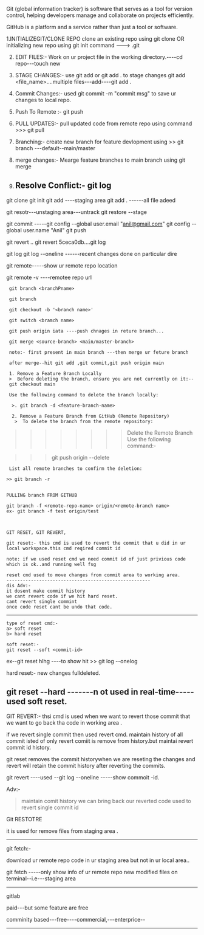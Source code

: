 Git (global information tracker) is software that serves as a tool for version control, helping developers manage and collaborate on projects efficiently.

GitHub is a platform and a service rather than just a tool or software. 

1.INITIALIZEGIT/CLONE REPO
   clone an existing repo using git clone <repo-url>
   OR initializing new repo using git init command ---> .git
   
 2. EDIT FILES:-
    Work on ur project file in the working directory.----cd repo---touch new
 3.  STAGE CHANGES:-
   use git add or git add . to stage changes  git add <file_name>....multiple files---add----git add .

 4. Commit Changes:-
   used git commit -m "commit msg" to save ur changes to local repo.

 5. Push To Remote :-
   git push

 6. PULL UPDATES:-
    pull updated code from remote repo using command >>> git pull
    
 7.  Branching:-
   create new branch for feature devlopment using >>  git branch <branch name>  ---default--main/master

 8. merge changes:-
   Mearge feature branches to main branch using git merge

 9. Resolve Conflict:-
    git log
     --------------------------------------------------------------------------------------------------------------
     
git clone
   git init
   git add  ----staging area
   git add .  ------all file adeed
   
   git resotr---unstaging area---untrack
   git restore --stage <file-name>

   git commit -----git config --global user.email "anil@gmail.com"
                    git config --global user.name "Anil"
   git push
   
   git revert <commit id>..
   git revert 5ceca0db....git log <show commit id of privious code>

   git log
   git log --oneline  ------recent changes done on particular dire
   
   git remote-----show ur remote repo location
   
   git remote -v ----remotee repo url 
     
     git branch <branchPname>
     
     git branch 
     
     git checkout -b '<branch name>'
     
     git switch <bramch name>
     
     git push origin iata ----push chnages in reture branch...
     
     git merge <source-branch> <main/master-branch>
     
     note:- first present in main branch ---then merge ur feture branch
     
     after merge--hit git add ,git commit,git push origin main
     
     1. Remove a Feature Branch Locally
     >  Before deleting the branch, ensure you are not currently on it:--
     git checkout main
     
     Use the following command to delete the branch locally:
     
      >. git branch -d <feature-branch-name>
      
      2. Remove a Feature Branch from GitHub (Remote Repository)
       >  To delete the branch from the remote repository:

>>>>>>>>Delete the Remote Branch
>>>>>>>>Use the following command:-

   >>> git push origin --delete <feature-branch-name>

     
     List all remote branches to confirm the deletion:
 
    >> git branch -r
     
     
   	PULLING branch FROM GITHUB
   	
   	git branch -f <remote-repo-name> origin/<remote-branch name>
   	ex- git branch -f test origin/test
   	
   	  
     
    GIT RESET, GIT REVERT, 
    
    git reset:- this cmd is used to revert the commit that u did in ur local workspace.this cmd reqired commit id
    
    note: if we used reset cmd we need commit id of just privious code which is ok..and running well fsg
    
    reset cmd used to move changes from commit area to working area.
    -----------------------------------------------------
    dis Adv:-
    it dosent make commit history
    we cant revert code if we hit hard reset.
    cant revert single commint
    once code reset cant be undo that code.
  --------------------------------------------------------  
    type of reset cmd:-
    a> soft reset
    b> hard reset
    
    soft reset:-
    git reset --soft <commit-id>
 ex--git reset  hlhg  ----to show hit >> git log --onelog
 
 hard reset:- new changes fulldeleted.
 
 git reset --hard <commit-id> -------n ot used in real-time-----used soft reset.
 ------------------------------------------------------------------------------------
 
 GIT REVERT:- thsi cmd is used when  we want to revert those commit that we want to go back tha code in working area .
 
 
 if we revert single commit then used revert cmd.
 maintain history of all commit isted of only revert comiit is remove from history.but maintai revert commit id history.
 
 git reset removes the commit historywhen we are reseting the changes and revert will retain the commit history after reverting the commits.
 
 git revert <commit-id> ----used --git log --oneline -----show commoit -id.
 
 Adv:-
 > maintain comit history
 > we can bring back our reverted code
 >used to revert single commit id
 > 
 
 Git RESTOTRE
 
 it is used for remove files from staging area .
 
-------------------------------------------------------------------------------------------------------
 
 git fetch:-
 
 download ur remote repo code in ur staging area but not in ur local area..
 
 git fetch -----only show info of ur remote repo new modified files on terminal--i.e---staging area 
 
 -------------------------------------------------------
 gitlab
 
 paid---but some feature are free
 
 
 comminity based---free----commercial,---enterprice--
    
     
   ------------------------------------------------------------------------------------
   
